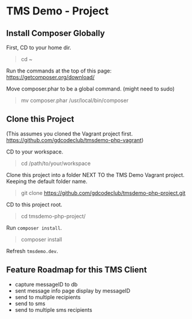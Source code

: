 # TMS Demo - Project

## Install Composer Globally

First, CD to your home dir.

> cd ~

Run the commands at the top of this page: https://getcomposer.org/download/

Move composer.phar to be a global command. (might need to sudo)

> mv composer.phar /usr/local/bin/composer

## Clone this Project

(This assumes you cloned the Vagrant project first. https://github.com/gdcodeclub/tmsdemo-php-vagrant)

CD to your workspace.

> cd /path/to/your/workspace

Clone this project into a folder NEXT TO the TMS Demo Vagrant project. Keeping the default folder name.

> git clone https://github.com/gdcodeclub/tmsdemo-php-project.git

CD to this project root.

> cd tmsdemo-php-project/

Run `composer install`.

> composer install

Refresh `tmsdemo.dev`.

## Feature Roadmap for this TMS Client

* capture messageID to db
* sent message info page display by messageID
* send to multiple recipients
* send to sms
* send to multiple sms recipients
